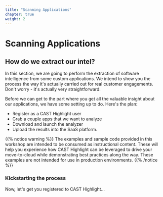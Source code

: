 ```yaml
---
title: "Scanning Applications"
chapter: true
weight: 2
---
```


# Scanning Applications

## How do we extract our intel? 

In this section, we are going to perform the extraction of software intelligence from some custom applications. We intend to show you the process the way it's actually carried out for real customer engagements. Don't worry - it's actually very straightforward. 

Before we can get to the part where you get all the valuable insight about our applications, we have some setting up to do. Here's the plan:

- Register as a CAST Highlight user
- Grab a couple apps that we want to analyze
- Download and launch the analyzer
- Upload the results into the SaaS platform. 

{{% notice warning %}}
The examples and sample code provided in this workshop are intended to be consumed as instructional content. These will help you experience how CAST Highlight can be leveraged to drive your move-to-cloud while demonstrating best practices along the way. These examples are not intended for use in production environments.
{{% /notice %}}

### Kickstarting the process
Now, let's get you registered to CAST Highlight...


